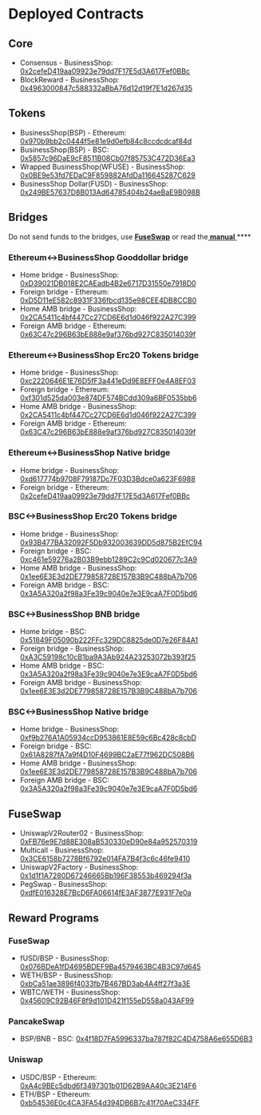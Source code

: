 # Deployed Contracts

## Core

* Consensus - BusinessShop: [0x2cefeD419aa09923e79dd7F17E5d3A617Fef0BBc](https://bspexplorer.com/address/0x2cefeD419aa09923e79dd7F17E5d3A617Fef0BBc) 
* BlockReward - BusinessShop: [0x4963000847c588332aBbA76d12d19f7E1d267d35](https://bspexplorer.com/address/0x4963000847c588332aBbA76d12d19f7E1d267d35)

## Tokens

* BusinessShop\(BSP\) - Ethereum: [0x970b9bb2c0444f5e81e9d0efb84c8ccdcdcaf84d](https://etherscan.io/token/0x970b9bb2c0444f5e81e9d0efb84c8ccdcdcaf84d)
* BusinessShop\(BSP\) - BSC: [0x5857c96DaE9cF8511B08Cb07f85753C472D36Ea3](https://bscscan.com/token/0x5857c96dae9cf8511b08cb07f85753c472d36ea3)
* Wrapped BusinessShop\(WFUSE\) - BusinessShop: [0x0BE9e53fd7EDaC9F859882AfdDa116645287C629](https://bspexplorer.com/address/0x0BE9e53fd7EDaC9F859882AfdDa116645287C629)
* BusinessShop Dollar\(FUSD\) - BusinessShop: [0x249BE57637D8B013Ad64785404b24aeBaE9B098B](https://bspexplorer.com/address/0x249BE57637D8B013Ad64785404b24aeBaE9B098B)

## Bridges

Do not send funds to the bridges, use [**FuseSwap**](https://fuseswap.com) or read the[ **manual** ](https://app.gitbook.com/@fuse-1/s/fuse-dev-docs/bridges/bridges)\*\*\*\*

### Ethereum&lt;-&gt;BusinessShop Gooddollar bridge

* Home bridge - BusinessShop: [0xD39021DB018E2CAEadb4B2e6717D31550e7918D0](https://bspexplorer.com/address/0xD39021DB018E2CAEadb4B2e6717D31550e7918D0/transactions)
* Foreign bridge - Ethereum: [0xD5D11eE582c8931F336fbcd135e98CEE4DB8CCB0](https://etherscan.io/address/0xD5D11eE582c8931F336fbcd135e98CEE4DB8CCB0)
* Home AMB bridge - BusinessShop: [0x2CA5411c4bf447Cc27CD6E6d1d046f922A27C399](https://bspexplorer.com/address/0x2CA5411c4bf447Cc27CD6E6d1d046f922A27C399/transactions)
* Foreign AMB bridge - Ethereum: [0x63C47c296B63bE888e9af376bd927C835014039f](https://etherscan.io/address/0x63C47c296B63bE888e9af376bd927C835014039f)

### Ethereum&lt;-&gt;BusinessShop Erc20 Tokens bridge

* Home bridge - BusinessShop: [0xc2220646E1E76D5fF3a441eDd9E8EFF0e4A8EF03](https://bspexplorer.com/address/0xc2220646E1E76D5fF3a441eDd9E8EFF0e4A8EF03)
* Foreign bridge - Ethereum: [0xf301d525da003e874DF574BCdd309a6BF0535bb6](https://etherscan.io/address/0xf301d525da003e874DF574BCdd309a6BF0535bb6)
* Home AMB bridge - BusinessShop: [0x2CA5411c4bf447Cc27CD6E6d1d046f922A27C399](https://bspexplorer.com/address/0x2CA5411c4bf447Cc27CD6E6d1d046f922A27C399/transactions)
* Foreign AMB bridge - Ethereum: [0x63C47c296B63bE888e9af376bd927C835014039f](https://etherscan.io/address/0x63C47c296B63bE888e9af376bd927C835014039f)

### Ethereum&lt;-&gt;BusinessShop Native bridge

* Home bridge - BusinessShop: [0xd617774b9708F79187Dc7F03D3Bdce0a623F6988](https://bspexplorer.com/address/0xd617774b9708F79187Dc7F03D3Bdce0a623F6988/transactions)
* Foreign bridge - Ethereum: [0x2cefeD419aa09923e79dd7F17E5d3A617Fef0BBc](https://etherscan.io/address/0x2cefeD419aa09923e79dd7F17E5d3A617Fef0BBc)

### BSC&lt;-&gt;BusinessShop Erc20 Tokens bridge

* Home bridge - BusinessShop: [0x93B477BA32092F5Db932003639DD5d875B2EfC94](https://bspexplorer.com/address/0x93B477BA32092F5Db932003639DD5d875B2EfC94/transactions)
* Foreign bridge - BSC: [0xc461e59276a2B03B9ebb1289C2c9Cd020677c3A9](https://bscscan.com/address/0xc461e59276a2B03B9ebb1289C2c9Cd020677c3A9)
* Home AMB bridge - BusinessShop: [0x1ee6E3E3d2DE779858728E157B3B9C488bA7b706](https://bspexplorer.com/address/0x1ee6E3E3d2DE779858728E157B3B9C488bA7b706/transactions)
* Foreign AMB bridge - BSC: [0x3A5A320a2f98a3Fe39c9040e7e3E9caA7F0D5bd6](https://bscscan.com/address/0x3A5A320a2f98a3Fe39c9040e7e3E9caA7F0D5bd6)

### BSC&lt;-&gt;BusinessShop BNB bridge

* Home bridge - BSC: [0x51849F05090b222FFc329DC8825de0D7e26F84A1](https://bscscan.com/address/0x51849F05090b222FFc329DC8825de0D7e26F84A1)
* Foreign bridge - BusinessShop: [0xA3C59198c10cB1ba9A3Ab924A23253072b393f25](https://bspexplorer.com/address/0xA3C59198c10cB1ba9A3Ab924A23253072b393f25)
* Home AMB bridge - BSC: [0x3A5A320a2f98a3Fe39c9040e7e3E9caA7F0D5bd6](https://bscscan.com/address/0x3A5A320a2f98a3Fe39c9040e7e3E9caA7F0D5bd6)
* Foreign AMB bridge - BusinessShop: [0x1ee6E3E3d2DE779858728E157B3B9C488bA7b706](https://bspexplorer.com/address/0x1ee6E3E3d2DE779858728E157B3B9C488bA7b706)

### BSC&lt;-&gt;BusinessShop Native bridge

* Home bridge - BusinessShop: [0xf9b276A1A05934ccD953861E8E59c6Bc428c8cbD](https://bspexplorer.com/address/0xf9b276A1A05934ccD953861E8E59c6Bc428c8cbD/transactions)
* Foreign bridge - BSC: [0x61A8287fA7a9f4D10F4699BC2aE77f962DC508B6](https://bscscan.com/address/0x61A8287fA7a9f4D10F4699BC2aE77f962DC508B6)
* Home AMB bridge - BusinessShop: [0x1ee6E3E3d2DE779858728E157B3B9C488bA7b706](https://bspexplorer.com/address/0x1ee6E3E3d2DE779858728E157B3B9C488bA7b706)
* Foreign AMB bridge - BSC: [0x3A5A320a2f98a3Fe39c9040e7e3E9caA7F0D5bd6](https://bscscan.com/address/0x3A5A320a2f98a3Fe39c9040e7e3E9caA7F0D5bd6)

## FuseSwap

* UniswapV2Router02 - BusinessShop: [0xFB76e9E7d88E308aB530330eD90e84a952570319](https://bspexplorer.com/address/0xFB76e9E7d88E308aB530330eD90e84a952570319)
* Multicall - BusinessShop: [0x3CE6158b7278Bf6792e014FA7B4f3c6c46fe9410](https://bspexplorer.com/address/0x3CE6158b7278Bf6792e014FA7B4f3c6c46fe9410)
* UniswapV2Factory - BusinessShop: [0x1d1f1A7280D67246665Bb196F38553b469294f3a](https://bspexplorer.com/address/0x1d1f1A7280D67246665Bb196F38553b469294f3a)
* PegSwap - BusinessShop: [0xdfE016328E7BcD6FA06614fE3AF3877E931F7e0a](https://bspexplorer.com/address/0xdfE016328E7BcD6FA06614fE3AF3877E931F7e0a)

## Reward Programs

### FuseSwap

* fUSD/BSP - BusinessShop: [0x076BDeA1fD4695BDEF9Ba4579463BC4B3C97d645](https://bspexplorer.com/address/0x076BDeA1fD4695BDEF9Ba4579463BC4B3C97d645)
* WETH/BSP - BusinessShop: [0xbCa51ae3896f4033fb7B467BD3ab4A4ff27f3a3E](https://bspexplorer.com/address/0xbCa51ae3896f4033fb7B467BD3ab4A4ff27f3a3E)
* WBTC/WETH - BusinessShop: [0x45609C92B46F8f9d101D421f155eD558a043AF99](https://bspexplorer.com/address/0x45609C92B46F8f9d101D421f155eD558a043AF99)

### PancakeSwap

* BSP/BNB - BSC: [0x4f18D7FA5996337ba787f82C4D4758A6e655D6B3](https://bscscan.com/address/0x4f18D7FA5996337ba787f82C4D4758A6e655D6B3)

### Uniswap

* USDC/BSP - Ethereum: [0xA4c9BEc5dbd6f3497301b01D62B9AA40c3E214F6](https://etherscan.io/address/0xA4c9BEc5dbd6f3497301b01D62B9AA40c3E214F6)
* ETH/BSP - Ethereum: [0xb54536E0c4CA3FA54d394DB6B7c41f70AeC334FF](https://etherscan.io/address/0xb54536E0c4CA3FA54d394DB6B7c41f70AeC334FF)





